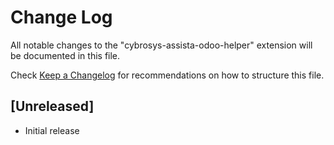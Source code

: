 # Change Log

All notable changes to the "cybrosys-assista-odoo-helper" extension will be documented in this file.

Check [Keep a Changelog](http://keepachangelog.com/) for recommendations on how to structure this file.

## [Unreleased]

- Initial release